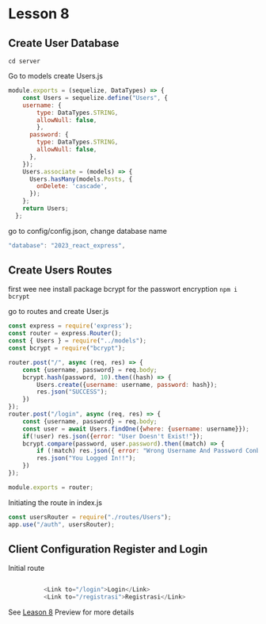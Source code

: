 # Lesson 8

## Create User Database

`cd server`

Go to models create Users.js

```javascript
module.exports = (sequelize, DataTypes) => {
    const Users = sequelize.define("Users", {
    username: {
        type: DataTypes.STRING,
        allowNull: false,
        },
      password: {
        type: DataTypes.STRING,
        allowNull: false,
      },
    });
    Users.associate = (models) => {
      Users.hasMany(models.Posts, {
        onDelete: 'cascade',
      });
    };
    return Users;
  };
```

go to config/config.json, change database name

```javascript
"database": "2023_react_express",
```

## Create Users Routes

first wee nee install package bcrypt for the passwort encryption
`npm i bcrypt`

go to routes and create User.js

```javascript
const express = require('express');
const router = express.Router();
const { Users } = require("../models");
const bcrypt = require("bcrypt");

router.post("/", async (req, res) => {
    const {username, password} = req.body;
    bcrypt.hash(password, 10).then((hash) => {
        Users.create({username: username, password: hash});
        res.json("SUCCESS");
    })
});
router.post("/login", async (req, res) => {
    const {username, password} = req.body;
    const user = await Users.findOne({where: {username: username}});
    if(!user) res.json({error: "User Doesn't Exist!"});
    bcrypt.compare(password, user.password).then((match) => {
        if (!match) res.json({ error: "Wrong Username And Password Conbination"});
        res.json("You Logged In!!");
    })
});

module.exports = router;
```

Initiating the route in index.js

```javascript
const usersRouter = require("./routes/Users");
app.use("/auth", usersRouter);
```

## Client Configuration Register and Login

Initial route

```javascript

          <Link to="/login">Login</Link>
          <Link to="/registrasi">Registrasi</Link>
```

See [Leason 8](https://lesson2.com) Preview for more details
